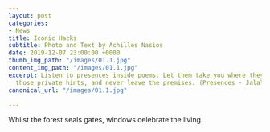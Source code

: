 ```yaml
---
layout: post
categories:
- News
title: Iconic Hacks
subtitle: Photo and Text by Achilles Nasios
date: 2019-12-07 23:00:00 +0000
thumb_img_path: "/images/01.1.jpg"
content_img_path: "/images/01.1.jpg"
excerpt: Listen to presences inside poems. Let them take you where they will. Follow
  those private hints, and never leave the premises. (Presences - Jalal Al-Din Rumi)
canonical_url: "/images/01.1.jpg"

---
```

Whilst the forest seals gates, windows celebrate the living.